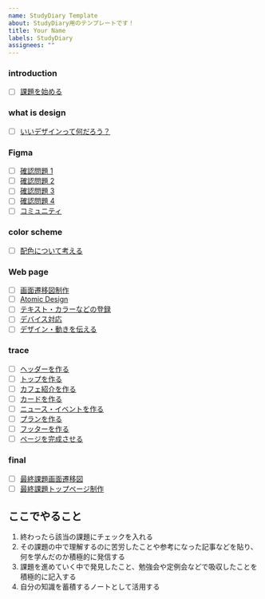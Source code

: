 ```yaml
---
name: StudyDiary Template
about: StudyDiary用のテンプレートです！
title: Your Name
labels: StudyDiary
assignees: ""
---
```


### introduction

- [ ] [課題を始める](https://design-basic.netlify.app/introduction/)

### what is design

- [ ] [いいデザインって何だろう？](https://design-basic.netlify.app/what-is-design/)

### Figma

- [ ] [確認問題 1](https://design-basic.netlify.app/figma/section1-5/)
- [ ] [確認問題 2](https://design-basic.netlify.app/figma/section2-8/)
- [ ] [確認問題 3](https://design-basic.netlify.app/figma/section3-12/)
- [ ] [確認問題 4](https://design-basic.netlify.app/figma/section4-2/)
- [ ] [コミュニティ](https://design-basic.netlify.app/figma/section5/)

### color scheme

- [ ] [配色について考える](https://design-basic.netlify.app/color-scheme/)

### Web page

- [ ] [画面遷移図制作](https://design-basic.netlify.app/web/chart/)
- [ ] [Atomic Design](https://design-basic.netlify.app/web/atomic-design/)
- [ ] [テキスト・カラーなどの登録](https://design-basic.netlify.app/web/text-color/)
- [ ] [デバイス対応](https://design-basic.netlify.app/web/device/)
- [ ] [デザイン・動きを伝える](https://design-basic.netlify.app/web/to-engineer/)

### trace

- [ ] [ヘッダーを作る](https://design-basic.netlify.app/trace/section3/)
- [ ] [トップを作る](https://design-basic.netlify.app/trace/section4/)
- [ ] [カフェ紹介を作る](https://design-basic.netlify.app/trace/section5/)
- [ ] [カードを作る](https://design-basic.netlify.app/trace/section6/)
- [ ] [ニュース・イベントを作る](https://design-basic.netlify.app/trace/section7/)
- [ ] [プランを作る](https://design-basic.netlify.app/trace/section8/)
- [ ] [フッターを作る](https://design-basic.netlify.app/trace/section9/)
- [ ] [ページを完成させる](https://design-basic.netlify.app/trace/section10/)

### final

- [ ] [最終課題画面遷移図](https://design-basic.netlify.app/final/chart/)
- [ ] [最終課題トップページ制作](https://design-basic.netlify.app/final/top/)

## ここでやること

1. 終わったら該当の課題にチェックを入れる
2. その課題の中で理解するのに苦労したことや参考になった記事などを貼り、何を学んだのか積極的に発信する
3. 課題を進めていく中で発見したこと、勉強会や定例会などで吸収したことを積極的に記入する
4. 自分の知識を蓄積するノートとして活用する
